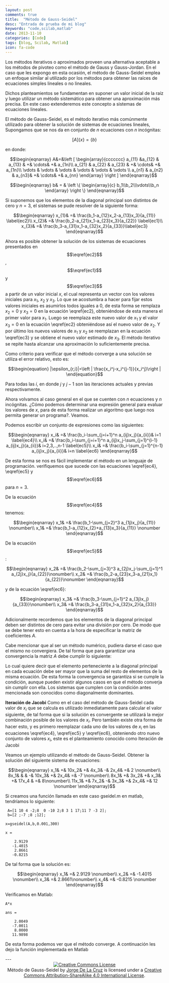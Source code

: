 ```yaml
---
layout: post
comments: true
title:  "Método de Gauss-Seidel"
desc: "Entrada de prueba de mi blog"
keywords: "code,scilab,matlab"
date: 2013-11-10
categories: [Code]
tags: [blog, Scilab, Matlab]
icon: fa-code
---
```

<style type="text/css">
  .gist {width:650px !important;}
  .gist-file
  .gist-data {max-height: 650px;overflow: auto;max-width: 650px;overflow: auto;}
</style>
<script defer src="/static/js/fontawesome-all.js"></script>

Los métodos iterativos o aproximados proveen una alternativa aceptable a los métodos de pivoteo como el método de Gauss y Gauss-Jordan. En el caso que les expongo en esta ocasión, el método de Gauss-Seidel emplea un enfoque similar al utilizado por los métodos para obtener las raíces de ecuaciones simples lineales o no lineales.

Dichos planteamientos se fundamentan en suponer un valor inicial de la raíz y luego utilizar un método sistemático para obtener una aproximación más precisa. En este caso extenderemos este concepto a sistemas de ecuaciones lineales.

El método de Gauss-Seidel, es el método iterativo más comúnmente utilizado para obtener la solución de sistemas de ecuaciones  lineales, Supongamos que se nos da en conjunto de $n$ ecuaciones con $n$ incógnitas:

$$[A]\{x\}=\{b\}$$

en donde:

$$\begin{eqnarray}
A&=&\left [
\begin{array}{ccccccc}
a_{11}    &a_{12}   & a_{13} & +& \cdots& +& a_{1n}\\
a_{21}   & a_{22}  & a_{23} & +& \cdots& +& a_{1n}\\
\vdots      &  \vdots   &   \vdots &  \vdots  &  \vdots  &  \vdots \\
a_{n1}   & a_{n2}  & a_{n3}& +& \cdots& +& a_{nn}
\end{array}
\right ]
\end{eqnarray}$$

$$\begin{eqnarray}
b& = & \left \{
\begin{array}{c}
b_1\\b_2\\\vdots\\b_n
\end{array}
\right \}
\end{eqnarray}$$



Si suponemos que los elementos de la diagonal principal son distintos de cero y  $n=3$, el sistemas se pude resolver de la siguiente forma:

$$\begin{eqnarray}
x_{1}& =& \frac{b_1-a_{12}x_2-a_{13}x_3}{a_{11}} \label{ec2}\\
x_{2}& =& \frac{b_2-a_{21}x_1-a_{23}x_3}{a_{22}} \label{ec1}\\
x_{3}& =& \frac{b_3-a_{31}x_1-a_{32}x_2}{a_{33}}\label{ec3}
\end{eqnarray}$$

Ahora es posible obtener la solución de los sistemas de ecuaciones presentados en $$\eqref{ec2}$$, $$\eqref{ec1}$$ y $$\eqref{ec3}$$ a partir de un valor inicial $x$, el cual representa un vector con los valores iniciales para $x_1$, $x_2$ y $x_3$. Lo que se acostumbra a hacer para fijar estos valores iniciales es asumirlos todos iguales a $0$, de esta forma se remplaza $x_2=0$ y $x_3=0$ en la ecuación \eqref{ec2}, obteniéndose de esta manera el primer valor para $x_1$. Luego se reemplaza este nuevo valor  de $x_1$ y el valor  $x_3=0$ en la ecuación \eqref{ec2} obteniéndose así el nuevo valor de $x_2$. Y por último los nuevos valores de $x_1$ y $x_2$ se reemplazan en la ecuación \eqref{ec3} y se obtiene el nuevo valor estimado de $x_3$. El método iterativo se repite hasta alcanzar una aproximación lo suficientemente precisa.

Como criterio para verificar que el método converge a una solución se utiliza el error relativo, esto es:

$$\begin{equation}
|\epsilon_{r,i}|=\left | \frac{x_i^j-x_i^{j-1}}{x_i^j}\right |
\end{equation}$$

Para todas las $i$, en donde $j$ y $j-1$ son las iteraciones actuales y previas respectivamente.

Ahora volvamos al caso general en el que se cuenten con $n$ ecuaciones y $n$ incógnitas. ¿Cómo podemos determinar una expresión general para evaluar los valores de $x$, para de esta forma realizar un algoritmo que luego nos permita generar un programa?. Veamos.

Podemos escribir un conjunto de expresiones como las siguientes:

$$\begin{eqnarray}
x_i& =& \frac{b_i-\sum_{j=i+1}^n a_{ij}x_j}{a_{ii}}&  i=1 \label{ec4}\\
x_i& =& \frac{b_i-\sum_{j=i+1}^n a_{ij}x_j-\sum_{j=1}^{i-1} a_{ij}x_j}{a_{ii}}&  i=2,3,..,n-1 \label{ec5}\\
x_i& =& \frac{b_i-\sum_{j=1}^{n-1} a_{ij}x_j}{a_{ii}}&  i=n \label{ec6}
\end{eqnarray}$$

De esta forma se nos es fácil implementar el método en un lenguaje de programación. verifiquemos  que sucede con las ecuaciones \eqref{ec4}, \eqref{ec5} y $$\eqref{ec6}$$ para $n=3$.

De la ecuación $$\eqref{ec4}$$ tenemos:

$$\begin{eqnarray}
x_1& =& \frac{b_1-\sum_{j=2}^3 a_{1j}x_j}{a_{11}} \nonumber\\
x_1& =& \frac{b_1-a_{12}x_{2}+a_{13}x_3}{a_{11}} \nonumber
\end{eqnarray}$$

De la ecuación $$\eqref{ec5}$$:

$$\begin{eqnarray}
x_2& =& \frac{b_2-\sum_{j=3}^3 a_{2j}x_j-\sum_{j=1}^1 a_{2j}x_j}{a_{22}}\nonumber\\
x_2& =& \frac{b_2-a_{23}x_3-a_{21}x_1}{a_{22}}\nonumber
\end{eqnarray}$$

y de la ecuación \eqref{ec6}:

$$\begin{eqnarray}
x_3& =& \frac{b_3-\sum_{j=1}^2 a_{3j}x_j}{a_{33}}\nonumber\\
x_3& =& \frac{b_3-a_{31}x_1-a_{32}x_2}{a_{33}}
\end{eqnarray}$$

Adicionalmente recordemos que  los elementos de la diagonal principal deben ser distintos de cero para evitar una división por cero. De modo que se debe tener esto en cuenta a la hora de especificar la matriz de coeficientes $A$.

Cabe mencionar que al ser un método numérico, pudiera darse el caso que el mismo no convergiera. De tal forma que para garantizar una convergencia la matriz  $A$ debe cumplir lo siguiente:



Lo cual quiere decir que el elemento perteneciente a la diagonal principal en cada ecuación debe ser mayor que la suma del resto de elementos de la misma ecuación. De esta forma la convergencia se garantiza si se cumple la condición, aunque pueden existir algunos casos en que el método converja sin cumplir con ella. Los sistemas que cumplen con la condición antes mencionada son conocidos como diagonalmente dominantes.

**Iteración de Jacobi**
Como en el caso del método de Gauss-Seidel cada valor de $x_i$ que se calcula es utilizado  inmediatamente para calcular el valor siguiente, de tal forma que si la solución es convergente se utilizará la mejor combinación posible de los valores de $x_i$. Pero también existe otra forma de hacer esto, y es primero reemplazar cada uno de  los valores de $x_i$ en las ecuaciones \eqref{ec4}, \eqref{ec5} y \eqref{ec6}, obteniendo otro nuevo conjunto de valores $x_i$, este es el planteamiento conocido como Iteración de Jacobi

Veamos un ejemplo utilizando el método de Gauss-Seidel. Obtener la solución del siguiente sistema de ecuaciones:

$$\begin{eqnarray}
x_1& +& 10x_2& +& 4x_3& -& 2x_4& =& 2 \nonumber\\
8x_1& & & -& 10x_3& +& 2x_4& =& -7 \nonumber\\
8x_1& +& 3x_2& +& x_3& +& 17x_4 & =& 8\nonumber\\
11x_1& +& 7x_2& -& 3x_3& +& 2x_4& =& 12 \nonumber
\end{eqnarray}$$

Si creamos una función llamada en este caso gseidel.m en matlab, tendríamos lo siguiente:


```
 A=[1 10 4 -2;8  0 -10 2;8 3 1 17;11 7 -3 2];
 b=[2 ;-7 ;8 ;12];

x=gseidel(A,b,0.001,300)

x =

    2.9129
   -1.4015
    2.8661
   -0.8215
```

De tal forma que la solución es:

$$\begin{eqnarray}
x_1& =& 2.9129 \nonumber\\
x_2& =& -1.4015 \nonumber\\
x_3& =& 2.8661\nonumber\\
x_4& =& -0.8215 \nonumber
\end{eqnarray}$$




Verificamos en Matlab:


```
A*x

ans =

    2.0049
   -7.0011
    8.0000
   11.9898
```

De esta forma podemos ver que el método converge. A continuación les dejo la función implementada en Matlab
<center>
<script src="https://gist.github.com/jdelacruz26/ed1a8bba125b0987557b2432dc3dbd32.js"></script>
</center>
---
<center>
<a rel="license" href="http://creativecommons.org/licenses/by-sa/4.0/"><img alt="Creative Commons License" style="border-width:0" src="https://i.creativecommons.org/l/by-sa/4.0/88x31.png" /></a><br /><span xmlns:dct="http://purl.org/dc/terms/" property="dct:title">Método de Gauss-Seidel</span> by <a xmlns:cc="http://creativecommons.org/ns#" href="https://jdelacruz26.github.io/" property="cc:attributionName" rel="cc:attributionURL">Jorge De La Cruz</a> is licensed under a <a rel="license" href="http://creativecommons.org/licenses/by-sa/4.0/">Creative Commons Attribution-ShareAlike 4.0 International License</a>.
</center>
